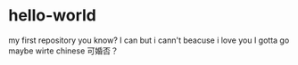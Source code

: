 # hello-world
my first repository
you know? I can but i cann't
beacuse i love you
I gotta go
maybe wirte chinese
可婚否？
